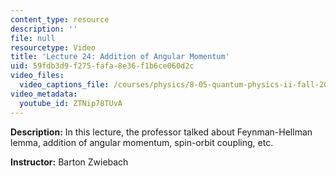 ```yaml
---
content_type: resource
description: ''
file: null
resourcetype: Video
title: 'Lecture 24: Addition of Angular Momentum'
uid: 59fdb3d9-f275-fafa-8e36-f1b6ce060d2c
video_files:
  video_captions_file: /courses/physics/8-05-quantum-physics-ii-fall-2013/video-lectures/lecture-24-addition-of-angular-momentum/ZTNip78TUvA.vtt
video_metadata:
  youtube_id: ZTNip78TUvA
---
```


**Description:** In this lecture, the professor talked about Feynman-Hellman lemma, addition of angular momentum, spin-orbit coupling, etc.

**Instructor:** Barton Zwiebach